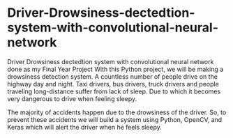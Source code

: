 # Driver-Drowsiness-dectedtion-system-with-convolutional-neural-network
Driver Drowsiness dectedtion system with convolutional neural network done as my  Final Year Project
With this Python project, we will be making a drowsiness detection system. A countless number of people drive on the highway day and night. Taxi drivers, bus drivers, truck drivers and people traveling long-distance suffer from lack of sleep. Due to which it becomes very dangerous to drive when feeling sleepy.

The majority of accidents happen due to the drowsiness of the driver. So, to prevent these accidents we will build a system using Python, OpenCV, and Keras which will alert the driver when he feels sleepy.
